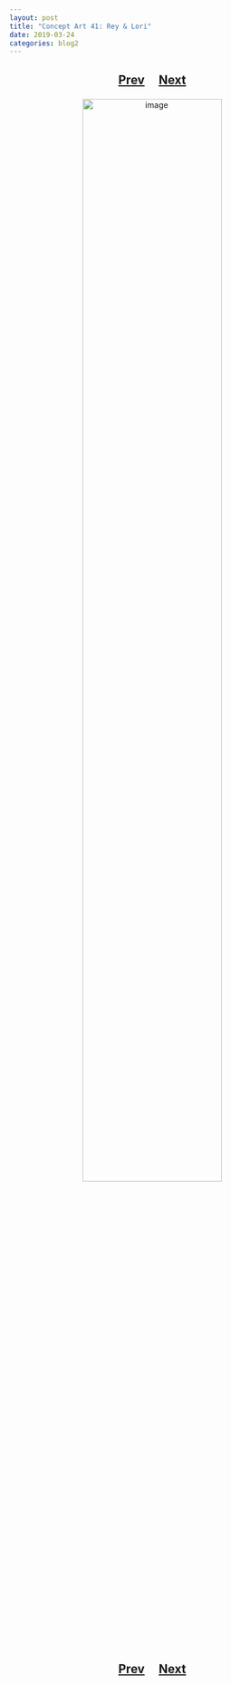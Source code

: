 ```yaml
---
layout: post
title: "Concept Art 41: Rey & Lori"
date: 2019-03-24
categories: blog2
---
```


<h2>
  <p style="text-align:center;">
    <a href="/wingsofthechorus/archive/2019/03/24/conceptart40">Prev</a>
    &nbsp;&nbsp;&nbsp;
    <a href="/wingsofthechorus/archive/2019/03/25/conceptart42">Next</a>
  </p>
</h2>

<p style="text-align:center;">
  <img src="/wingsofthechorus/images/conceptart/ca41.png" width="70%" alt="image"/>
</p>

<h2>
  <p style="text-align:center;">
    <a href="/wingsofthechorus/archive/2019/03/24/conceptart40">Prev</a>
    &nbsp;&nbsp;&nbsp;
    <a href="/wingsofthechorus/archive/2019/03/25/conceptart42">Next</a>
  </p>
</h2>
